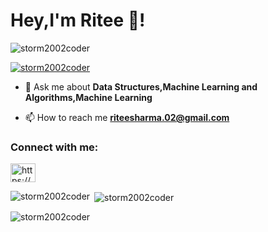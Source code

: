 <h1 align="left">Hey,I'm Ritee 👋!</h1>
<p align="left"> <img src="https://komarev.com/ghpvc/?username=storm2002coder&label=Profile%20views&color=0e75b6&style=flat" alt="storm2002coder" /> </p>

<p align="left"> <a href="https://github.com/ryo-ma/github-profile-trophy"><img src="https://github-profile-trophy.vercel.app/?username=storm2002coder" alt="storm2002coder" /></a> </p>

- 💬 Ask me about **Data Structures,Machine Learning and Algorithms,Machine Learning**

- 📫 How to reach me **riteesharma.02@gmail.com**

<h3 align="left">Connect with me:</h3>
<p align="left">
<a href="https://linkedin.com/in/https://www.linkedin.com/in/ritee-sharma-373b58247/" target="blank"><img align="center" src="https://raw.githubusercontent.com/rahuldkjain/github-profile-readme-generator/master/src/images/icons/Social/linked-in-alt.svg" alt="https://www.linkedin.com/in/ritee-sharma-373b58247/" height="30" width="40" /></a>
</p>

<p><img align="left" src="https://github-readme-stats.vercel.app/api/top-langs?username=storm2002coder&show_icons=true&locale=en&layout=compact" alt="storm2002coder" /></p>

<p>&nbsp;<img align="center" src="https://github-readme-stats.vercel.app/api?username=storm2002coder&show_icons=true&locale=en" alt="storm2002coder" /></p>

<p><img align="center" src="https://github-readme-streak-stats.herokuapp.com/?user=storm2002coder&" alt="storm2002coder" /></p>
